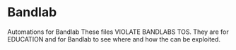 # Bandlab
Automations for Bandlab
These files VIOLATE BANDLABS TOS. They are for EDUCATION and for Bandlab to see where and how the can be exploited.
